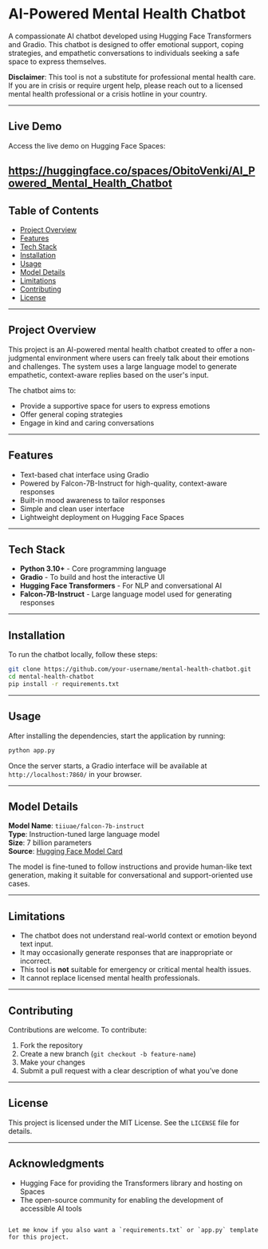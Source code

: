 # AI-Powered Mental Health Chatbot

A compassionate AI chatbot developed using Hugging Face Transformers and Gradio. This chatbot is designed to offer emotional support, coping strategies, and empathetic conversations to individuals seeking a safe space to express themselves. 

**Disclaimer**: This tool is not a substitute for professional mental health care. If you are in crisis or require urgent help, please reach out to a licensed mental health professional or a crisis hotline in your country.

---

## Live Demo

Access the live demo on Hugging Face Spaces:

https://huggingface.co/spaces/ObitoVenki/AI_Powered_Mental_Health_Chatbot
---

## Table of Contents

- [Project Overview](#project-overview)
- [Features](#features)
- [Tech Stack](#tech-stack)
- [Installation](#installation)
- [Usage](#usage)
- [Model Details](#model-details)
- [Limitations](#limitations)
- [Contributing](#contributing)
- [License](#license)

---

## Project Overview

This project is an AI-powered mental health chatbot created to offer a non-judgmental environment where users can freely talk about their emotions and challenges. The system uses a large language model to generate empathetic, context-aware replies based on the user's input.

The chatbot aims to:
- Provide a supportive space for users to express emotions
- Offer general coping strategies
- Engage in kind and caring conversations

---

## Features

- Text-based chat interface using Gradio
- Powered by Falcon-7B-Instruct for high-quality, context-aware responses
- Built-in mood awareness to tailor responses
- Simple and clean user interface
- Lightweight deployment on Hugging Face Spaces

---

## Tech Stack

- **Python 3.10+** - Core programming language
- **Gradio** - To build and host the interactive UI
- **Hugging Face Transformers** - For NLP and conversational AI
- **Falcon-7B-Instruct** - Large language model used for generating responses

---

## Installation

To run the chatbot locally, follow these steps:

```bash
git clone https://github.com/your-username/mental-health-chatbot.git
cd mental-health-chatbot
pip install -r requirements.txt
```

---

## Usage

After installing the dependencies, start the application by running:

```bash
python app.py
```

Once the server starts, a Gradio interface will be available at `http://localhost:7860/` in your browser.

---

## Model Details

**Model Name**: `tiiuae/falcon-7b-instruct`  
**Type**: Instruction-tuned large language model  
**Size**: 7 billion parameters  
**Source**: [Hugging Face Model Card](https://huggingface.co/tiiuae/falcon-7b-instruct)

The model is fine-tuned to follow instructions and provide human-like text generation, making it suitable for conversational and support-oriented use cases.

---

## Limitations

- The chatbot does not understand real-world context or emotion beyond text input.
- It may occasionally generate responses that are inappropriate or incorrect.
- This tool is **not** suitable for emergency or critical mental health issues.
- It cannot replace licensed mental health professionals.

---

## Contributing

Contributions are welcome. To contribute:

1. Fork the repository
2. Create a new branch (`git checkout -b feature-name`)
3. Make your changes
4. Submit a pull request with a clear description of what you’ve done

---

## License

This project is licensed under the MIT License. See the `LICENSE` file for details.

---

## Acknowledgments

- Hugging Face for providing the Transformers library and hosting on Spaces
- The open-source community for enabling the development of accessible AI tools
```

Let me know if you also want a `requirements.txt` or `app.py` template for this project.
